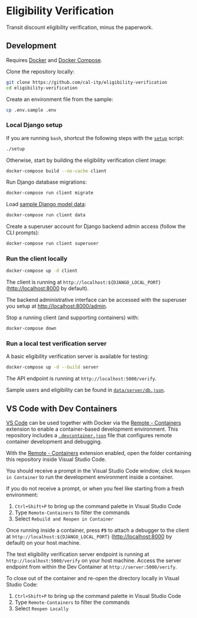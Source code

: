 # Eligibility Verification

Transit discount eligibility verification, minus the paperwork.

## Development

Requires [Docker][docker] and [Docker Compose][docker-compose].

Clone the repository locally:

```bash
git clone https://github.com/cal-itp/eligibility-verification
cd eligibility-verification
```

Create an environment file from the sample:

```bash
cp .env.sample .env
```

### Local Django setup

If you are running `bash`, shortcut the following steps with the [`setup`](./setup) script:

```bash
./setup
```

Otherwise, start by building the eligibility verification client image:

```bash
docker-compose build --no-cache client
```

Run Django database migrations:

```bash
docker-compose run client migrate
```

Load [sample Django model data](./data/client):

```bash
docker-compose run client data
```

Create a superuser account for Django backend admin access (follow the CLI prompts):

```bash
docker-compose run client superuser
```

### Run the client locally

```bash
docker-compose up -d client
```

The client is running at `http://localhost:${DJANGO_LOCAL_PORT}` (<http://localhost:8000> by default).

The backend administrative interface can be accessed with the superuser you setup at <http://localhost:8000/admin>.

Stop a running client (and supporting containers) with:

```bash
docker-compose down
```

### Run a local test verification server

A basic eligibility verification server is available for testing:

```bash
docker-compose up -d --build server
```

The API endpoint is running at `http://localhost:5000/verify`.

Sample users and eligibility can be found in [`data/server/db.json`](./data/server/db.json).

## VS Code with Dev Containers

[VS Code][vscode] can be used together with Docker via the [Remote - Containers][vscode-containers] extension to enable a
container-based development environment. This repository includes a [`.devcontainer.json`][config-file] file that configures
remote container development and debugging.

With the [Remote - Containers][vscode-containers] extension enabled, open the folder containing this repository inside Visual
Studio Code.

You should receive a prompt in the Visual Studio Code window; click `Reopen in Container` to run the development environment
inside a container.

If you do not receive a prompt, or when you feel like starting from a fresh environment:

1. `Ctrl+Shift+P` to bring up the command palette in Visual Studio Code
1. Type `Remote-Containers` to filter the commands
1. Select `Rebuild and Reopen in Container`

Once running inside a container, press **`F5`** to attach a debugger to the client at `http://localhost:${DJANGO_LOCAL_PORT}`
(<http://localhost:8000> by default) on your host machine.

The test eligibility verification server endpoint is running at `http://localhost:5000/verify` on your host machine.
Access the server endpoint from within the Dev Container at `http://server:5000/verify`.

To close out of the container and re-open the directory locally in Visual Studio Code:

1. `Ctrl+Shift+P` to bring up the command palette in Visual Studio Code
1. Type `Remote-Containers` to filter the commands
1. Select `Reopen Locally`

[config-file]: ./.devcontainer.json
[docker]: https://docs.docker.com/
[docker-compose]: https://docs.docker.com/compose/
[vscode]: https://code.visualstudio.com/
[vscode-containers]: https://code.visualstudio.com/docs/remote/containers

